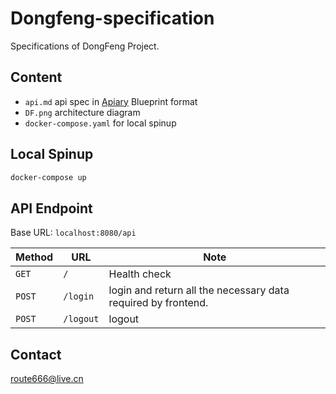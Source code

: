 # Dongfeng-specification

Specifications of DongFeng Project.

## Content

- `api.md` api spec in [Apiary](https://apiary.io/) Blueprint format
- `DF.png` architecture diagram
- `docker-compose.yaml` for local spinup

## Local Spinup

```bash
docker-compose up
```

## API Endpoint

Base URL: `localhost:8080/api`

| Method | URL | Note |
| --- | --- | --- |
| `GET` | `/` | Health check |
| `POST` | `/login` | login and return all the necessary data required by frontend. |
| `POST` | `/logout` | logout |

## Contact

<route666@live.cn>